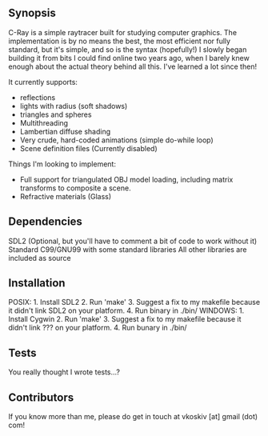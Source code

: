 ## Synopsis

C-Ray is a simple raytracer built for studying computer graphics. The implementation is by no means the best, the most efficient nor fully standard, but it's simple, and so is the syntax (hopefully!)
I slowly began building it from bits I could find online two years ago, when I barely knew enough about the actual theory behind all this. I've learned a lot since then!

It currently supports:
- reflections
- lights with radius (soft shadows)
- triangles and spheres
- Multithreading
- Lambertian diffuse shading
- Very crude, hard-coded animations (simple do-while loop)
- Scene definition files (Currently disabled)

Things I'm looking to implement:
- Full support for triangulated OBJ model loading, including matrix transforms to composite a scene.
- Refractive materials (Glass)

## Dependencies

SDL2 (Optional, but you'll have to comment a bit of code to work without it)
Standard C99/GNU99 with some standard libraries
All other libraries are included as source

## Installation

POSIX:
	1. Install SDL2
	2. Run 'make'
	3. Suggest a fix to my makefile because it didn't link SDL2 on your platform.
	4. Run binary in ./bin/
WINDOWS:
	1. Install Cygwin
	2. Run 'make'
	3. Suggest a fix to my makefile because it didn't link ??? on your platform.
	4. Run bunary in ./bin/

## Tests

You really thought I wrote tests...?

## Contributors

If you know more than me, please do get in touch at vkoskiv [at] gmail (dot) com!

